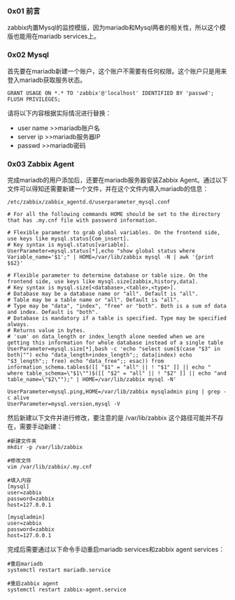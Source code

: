 ### 0x01 前言

zabbix内置Mysql的监控模版，因为mariadb和Mysql两者的相关性，所以这个模版也能用在mariadb services上。

### 0x02 Mysql

首先要在mariadb新建一个账户，这个账户不需要有任何权限。这个账户只是用来登入mariadb获取服务状态。

```
GRANT USAGE ON *.* TO 'zabbix'@'localhost' IDENTIFIED BY 'passwd';
FLUSH PRIVILEGES;
```
请将以下内容根据实际情况进行替换：

* user name >>mariadb账户名
* server ip >>mariadb服务器IP
* passwd >>mariadb密码

### 0x03 Zabbix Agent

完成mariadb的用户添加后，还要在mariadb服务器安装Zabbix Agent。通过以下文件可以得知还需要新建一个文件，并在这个文件内填入mariadb的信息：

```
/etc/zabbix/zabbix_agentd.d/userparameter_mysql.conf 

# For all the following commands HOME should be set to the directory that has .my.cnf file with password information.

# Flexible parameter to grab global variables. On the frontend side, use keys like mysql.status[Com_insert].
# Key syntax is mysql.status[variable].
UserParameter=mysql.status[*],echo "show global status where Variable_name='$1';" | HOME=/var/lib/zabbix mysql -N | awk '{print $$2}'

# Flexible parameter to determine database or table size. On the frontend side, use keys like mysql.size[zabbix,history,data].
# Key syntax is mysql.size[<database>,<table>,<type>].
# Database may be a database name or "all". Default is "all".
# Table may be a table name or "all". Default is "all".
# Type may be "data", "index", "free" or "both". Both is a sum of data and index. Default is "both".
# Database is mandatory if a table is specified. Type may be specified always.
# Returns value in bytes.
# 'sum' on data_length or index_length alone needed when we are getting this information for whole database instead of a single table
UserParameter=mysql.size[*],bash -c 'echo "select sum($(case "$3" in both|"") echo "data_length+index_length";; data|index) echo "$3_length";; free) echo "data_free";; esac)) from information_schema.tables$([[ "$1" = "all" || ! "$1" ]] || echo " where table_schema=\"$1\"")$([[ "$2" = "all" || ! "$2" ]] || echo "and table_name=\"$2\"");" | HOME=/var/lib/zabbix mysql -N'

UserParameter=mysql.ping,HOME=/var/lib/zabbix mysqladmin ping | grep -c alive
UserParameter=mysql.version,mysql -V
```

然后新建以下文件并进行修改，要注意的是 /var/lib/zabbix 这个路径可能并不存在，需要手动新建：

```
#新建文件夹
mkdir -p /var/lib/zabbix

#修改文件
vim /var/lib/zabbix/.my.cnf

#填入内容
[mysql]
user=zabbix
password=zabbix
host=127.0.0.1

[mysqladmin]
user=zabbix
password=zabbix
host=127.0.0.1
```

完成后需要通过以下命令手动重启mariadb services和zabbix agent services：

```
#重启mariadb
systemctl restart mariadb.service

#重启zabbix agent
systemctl restart zabbix-agent.service
```

